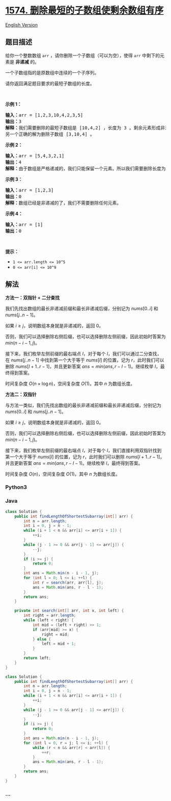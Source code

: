 # [1574. 删除最短的子数组使剩余数组有序](https://leetcode.cn/problems/shortest-subarray-to-be-removed-to-make-array-sorted)

[English Version](/solution/1500-1599/1574.Shortest%20Subarray%20to%20be%20Removed%20to%20Make%20Array%20Sorted/README_EN.md)

## 题目描述

<!-- 这里写题目描述 -->

<p>给你一个整数数组 <code>arr</code>&nbsp;，请你删除一个子数组（可以为空），使得 <code>arr</code>&nbsp;中剩下的元素是 <strong>非递减</strong> 的。</p>

<p>一个子数组指的是原数组中连续的一个子序列。</p>

<p>请你返回满足题目要求的最短子数组的长度。</p>

<p>&nbsp;</p>

<p><strong>示例 1：</strong></p>

<pre>
<strong>输入：</strong>arr = [1,2,3,10,4,2,3,5]
<strong>输出：</strong>3
<strong>解释：</strong>我们需要删除的最短子数组是 [10,4,2] ，长度为 3 。剩余元素形成非递减数组 [1,2,3,3,5] 。
另一个正确的解为删除子数组 [3,10,4] 。</pre>

<p><strong>示例 2：</strong></p>

<pre>
<strong>输入：</strong>arr = [5,4,3,2,1]
<strong>输出：</strong>4
<strong>解释：</strong>由于数组是严格递减的，我们只能保留一个元素。所以我们需要删除长度为 4 的子数组，要么删除 [5,4,3,2]，要么删除 [4,3,2,1]。
</pre>

<p><strong>示例 3：</strong></p>

<pre>
<strong>输入：</strong>arr = [1,2,3]
<strong>输出：</strong>0
<strong>解释：</strong>数组已经是非递减的了，我们不需要删除任何元素。
</pre>

<p><strong>示例 4：</strong></p>

<pre>
<strong>输入：</strong>arr = [1]
<strong>输出：</strong>0
</pre>

<p>&nbsp;</p>

<p><strong>提示：</strong></p>

<ul>
	<li><code>1 &lt;= arr.length &lt;= 10^5</code></li>
	<li><code>0 &lt;= arr[i] &lt;= 10^9</code></li>
</ul>

## 解法

<!-- 这里可写通用的实现逻辑 -->

**方法一：双指针 + 二分查找**

我们先找出数组的最长非递减前缀和最长非递减后缀，分别记为 $nums[0..i]$ 和 $nums[j..n-1]$。

如果 $i \geq j$，说明数组本身就是非递减的，返回 $0$。

否则，我们可以选择删除右侧后缀，也可以选择删除左侧前缀，因此初始时答案为 $min(n - i - 1, j)$。

接下来，我们枚举左侧前缀的最右端点 $l$，对于每个 $l$，我们可以通过二分查找，在 $nums[j..n-1]$ 中找到第一个大于等于 $nums[l]$ 的位置，记为 $r$，此时我们可以删除 $nums[l+1..r-1]$，并且更新答案 $ans = min(ans, r - l - 1)$。继续枚举 $l$，最终得到答案。

时间复杂度 $O(n \times \log n)$，空间复杂度 $O(1)$。其中 $n$ 为数组长度。

**方法二：双指针**

与方法一类似，我们先找出数组的最长非递减前缀和最长非递减后缀，分别记为 $nums[0..i]$ 和 $nums[j..n-1]$。

如果 $i \geq j$，说明数组本身就是非递减的，返回 $0$。

否则，我们可以选择删除右侧后缀，也可以选择删除左侧前缀，因此初始时答案为 $min(n - i - 1, j)$。

接下来，我们枚举左侧前缀的最右端点 $l$，对于每个 $l$，我们直接利用双指针找到第一个大于等于 $nums[l]$ 的位置，记为 $r$，此时我们可以删除 $nums[l+1..r-1]$，并且更新答案 $ans = min(ans, r - l - 1)$。继续枚举 $l$，最终得到答案。

时间复杂度 $O(n)$，空间复杂度 $O(1)$。其中 $n$ 为数组长度。

<!-- tabs:start -->

### **Python3**

<!-- 这里可写当前语言的特殊实现逻辑 -->





### **Java**

<!-- 这里可写当前语言的特殊实现逻辑 -->

```java
class Solution {
    public int findLengthOfShortestSubarray(int[] arr) {
        int n = arr.length;
        int i = 0, j = n - 1;
        while (i + 1 < n && arr[i] <= arr[i + 1]) {
            ++i;
        }
        while (j - 1 >= 0 && arr[j - 1] <= arr[j]) {
            --j;
        }
        if (i >= j) {
            return 0;
        }
        int ans = Math.min(n - i - 1, j);
        for (int l = 0; l <= i; ++l) {
            int r = search(arr, arr[l], j);
            ans = Math.min(ans, r - l - 1);
        }
        return ans;
    }

    private int search(int[] arr, int x, int left) {
        int right = arr.length;
        while (left < right) {
            int mid = (left + right) >> 1;
            if (arr[mid] >= x) {
                right = mid;
            } else {
                left = mid + 1;
            }
        }
        return left;
    }
}
```

```java
class Solution {
    public int findLengthOfShortestSubarray(int[] arr) {
        int n = arr.length;
        int i = 0, j = n - 1;
        while (i + 1 < n && arr[i] <= arr[i + 1]) {
            ++i;
        }
        while (j - 1 >= 0 && arr[j - 1] <= arr[j]) {
            --j;
        }
        if (i >= j) {
            return 0;
        }
        int ans = Math.min(n - i - 1, j);
        for (int l = 0, r = j; l <= i; ++l) {
            while (r < n && arr[r] < arr[l]) {
                ++r;
            }
            ans = Math.min(ans, r - l - 1);
        }
        return ans;
    }
}
```













### **...**

```

```


